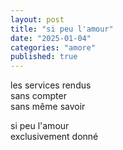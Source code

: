 ```yaml
---
layout: post
title: "si peu l'amour"
date: "2025-01-04"
categories: "amore"
published: true
---
```


les services rendus  
sans compter  
sans même savoir  

si peu l'amour  
exclusivement donné  
